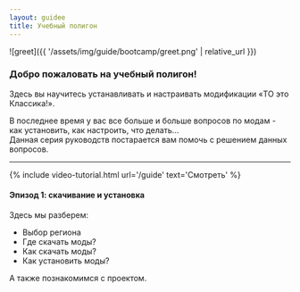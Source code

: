 ```yaml
---
layout: guidee
title: Учебный полигон
---
```


![greet]({{ '/assets/img/guide/bootcamp/greet.png' | relative_url }})

### **Добро пожаловать на учебный полигон!**
Здесь вы научитесь устанавливать и настраивать модификации «TO это Классика!».

В последнее время у вас все больше и больше вопросов по модам - как установить, как настроить, что делать...  
Данная серия руководств постарается вам помочь с решением данных вопросов.

---

{% include video-tutorial.html url='/guide' text='Смотреть' %}

#### Эпизод 1: скачивание и установка

Здесь мы разберем:

- Выбор региона
- Где скачать моды?
- Как скачать моды?
- Как установить моды?

А также познакомимся с проектом.
